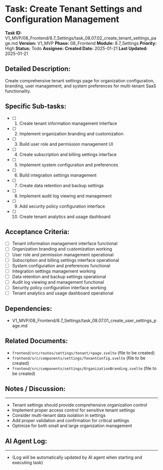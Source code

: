 # Task: Create Tenant Settings and Configuration Management

**Task ID:** V1_MVP/08_Frontend/8.7_Settings/task_08.07.02_create_tenant_settings_page.md
**Version:** V1_MVP
**Phase:** 08_Frontend
**Module:** 8.7_Settings
**Priority:** High
**Status:** Todo
**Assignee:**
**Created Date:** 2025-01-21
**Last Updated:** 2025-01-21

## Detailed Description:
Create comprehensive tenant settings page for organization configuration, branding, user management, and system preferences for multi-tenant SaaS functionality.

## Specific Sub-tasks:
- [ ] 1. Create tenant information management interface
- [ ] 2. Implement organization branding and customization
- [ ] 3. Build user role and permission management UI
- [ ] 4. Create subscription and billing settings interface
- [ ] 5. Implement system configuration and preferences
- [ ] 6. Build integration settings management
- [ ] 7. Create data retention and backup settings
- [ ] 8. Implement audit log viewing and management
- [ ] 9. Add security policy configuration interface
- [ ] 10. Create tenant analytics and usage dashboard

## Acceptance Criteria:
- [ ] Tenant information management interface functional
- [ ] Organization branding and customization working
- [ ] User role and permission management operational
- [ ] Subscription and billing settings interface operational
- [ ] System configuration and preferences functional
- [ ] Integration settings management working
- [ ] Data retention and backup settings operational
- [ ] Audit log viewing and management functional
- [ ] Security policy configuration interface working
- [ ] Tenant analytics and usage dashboard operational

## Dependencies:
- V1_MVP/08_Frontend/8.7_Settings/task_08.07.01_create_user_settings_page.md

## Related Documents:
- `frontend/src/routes/settings/tenant/+page.svelte` (file to be created)
- `frontend/src/components/settings/TenantConfig.svelte` (file to be created)
- `frontend/src/components/settings/OrganizationBranding.svelte` (file to be created)

## Notes / Discussion:
---
* Tenant settings should provide comprehensive organization control
* Implement proper access control for sensitive tenant settings
* Consider multi-tenant data isolation in settings
* Add proper validation and confirmation for critical settings
* Optimize for both small and large organization management

## AI Agent Log:
---
* (Log will be automatically updated by AI agent when starting and executing task)